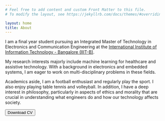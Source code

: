 ```yaml
---
# Feel free to add content and custom Front Matter to this file.
# To modify the layout, see https://jekyllrb.com/docs/themes/#overriding-theme-defaults

layout: home
title: About
---
```


I am a final year student pursuing an Integrated Master of Technology in Electronics and Communication Engineering at the <a target="_blank" rel="noopener noreferrer" href="https://www.iiitb.ac.in/">International Institute of Information Technology - Bangalore (IIIT-B)</a>.

My research interests majorly include machine learning for healthcare and assistive technology. With a background in electronics and embedded systems, I am eager to work on multi-disciplinary problems in these fields.

Academics aside, I am a football enthusiast and regularly play the sport. I also enjoy playing table tennis and volleyball. In addition, I have a deep interest in philosophy, particularly in aspects of ethics and morality that are crucial in understanding what engineers do and how our technology affects society.

<a target="_blank" rel="noopener noreferrer" href="{{ site.baseurl }}{{ site.url }}/assets/pdf/resume.pdf"><button class="button">Download CV</button></a>  
